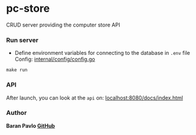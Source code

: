 # pc-store
CRUD server providing the computer store API

### Run server
+ Define environment variables for connecting to the database in `.env` file  
Config: [internal/config/config.go](./internal/config/config.go) 

```
make run
```

### API
After launch, you can look at the `api` on: [localhost:8080/docs/index.html](http://localhost:8080/docs/index.html)

### Author
**Baran Pavlo [GitHub](https://github.com/samurai-of-honor)**
